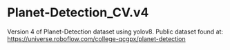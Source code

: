 # Planet-Detection_CV.v4

Version 4 of Planet-Detection dataset using yolov8.
Public dataset found at: https://universe.roboflow.com/college-qcgpx/planet-detection
